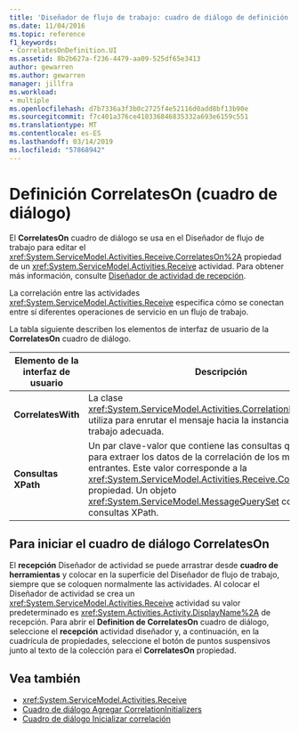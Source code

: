```yaml
---
title: 'Diseñador de flujo de trabajo: cuadro de diálogo de definición de CorrelatesOn'
ms.date: 11/04/2016
ms.topic: reference
f1_keywords:
- CorrelatesOnDefinition.UI
ms.assetid: 8b2b627a-f236-4479-aa09-525df65e3413
author: gewarren
ms.author: gewarren
manager: jillfra
ms.workload:
- multiple
ms.openlocfilehash: d7b7336a3f3b0c2725f4e52116d0add8bf13b90e
ms.sourcegitcommit: f7c401a376ce410336846835332a693e6159c551
ms.translationtype: MT
ms.contentlocale: es-ES
ms.lasthandoff: 03/14/2019
ms.locfileid: "57868942"
---
```

# <a name="correlateson-definition-dialog-box"></a>Definición CorrelatesOn (cuadro de diálogo)

El **CorrelatesOn** cuadro de diálogo se usa en el Diseñador de flujo de trabajo para editar el <xref:System.ServiceModel.Activities.Receive.CorrelatesOn%2A> propiedad de un <xref:System.ServiceModel.Activities.Receive> actividad. Para obtener más información, consulte [Diseñador de actividad de recepción](../workflow-designer/receive-activity-designer.md).

La correlación entre las actividades <xref:System.ServiceModel.Activities.Receive> especifica cómo se conectan entre sí diferentes operaciones de servicio en un flujo de trabajo.

La tabla siguiente describen los elementos de interfaz de usuario de la **CorrelatesOn** cuadro de diálogo.

|Elemento de la interfaz de usuario|Descripción|
|-|-----------------|
|**CorrelatesWith**|La clase <xref:System.ServiceModel.Activities.CorrelationHandle> que se utiliza para enrutar el mensaje hacia la instancia de flujo de trabajo adecuada.|
|**Consultas XPath**|Un par clave-valor que contiene las consultas que se utilizan para extraer los datos de la correlación de los mensajes entrantes. Este valor corresponde a la <xref:System.ServiceModel.Activities.Receive.CorrelatesOn%2A> propiedad. Un objeto <xref:System.ServiceModel.MessageQuerySet> contiene las consultas XPath.|

## <a name="to-launch-the-correlateson-dialog-box"></a>Para iniciar el cuadro de diálogo CorrelatesOn

El **recepción** Diseñador de actividad se puede arrastrar desde **cuadro de herramientas** y colocar en la superficie del Diseñador de flujo de trabajo, siempre que se coloquen normalmente las actividades. Al colocar el Diseñador de actividad se crea un <xref:System.ServiceModel.Activities.Receive> actividad su valor predeterminado es <xref:System.Activities.Activity.DisplayName%2A> de recepción. Para abrir el **Definition de CorrelatesOn** cuadro de diálogo, seleccione el **recepción** actividad diseñador y, a continuación, en la cuadrícula de propiedades, seleccione el botón de puntos suspensivos junto al texto de la colección para el  **CorrelatesOn** propiedad.

## <a name="see-also"></a>Vea también

- <xref:System.ServiceModel.Activities.Receive>
- [Cuadro de diálogo Agregar CorrelationInitializers](../workflow-designer/add-correlationinitializers-dialog-box.md)
- [Cuadro de diálogo Inicializar correlación](../workflow-designer/initialize-correlation-dialog-box.md)